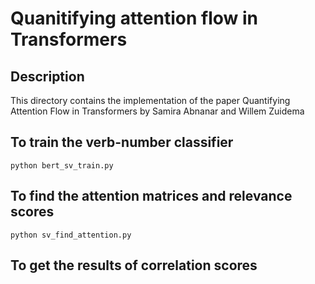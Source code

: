 # Quanitifying attention flow in Transformers

<!-- ABOUT THE PROJECT -->
## Description

This directory contains the implementation of the paper Quantifying Attention Flow in Transformers by Samira Abnanar and Willem Zuidema      
     
     
## To train the verb-number classifier
```
python bert_sv_train.py
```
## To find the attention matrices and relevance scores
```
python sv_find_attention.py
```
## To get the results of correlation scores
```python sv_attention_results_sci_raw_sum.py
```



